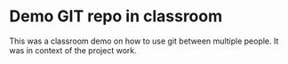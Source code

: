 # Demo GIT repo in classroom

This was a classroom demo on how to use git between multiple people. It was in context of the project work.
